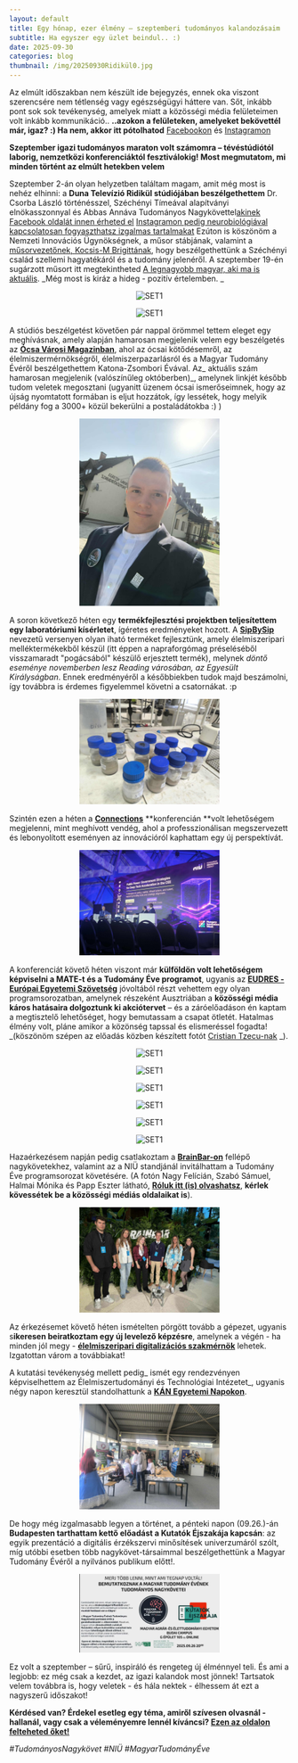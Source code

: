 ```yaml
---
layout: default
title: Egy hónap, ezer élmény – szeptemberi tudományos kalandozásaim
subtitle: Ha egyszer egy üzlet beindul.. :)
date: 2025-09-30 
categories: blog
thumbnail: /img/20250930Ridikül0.jpg
---
```


Az elmúlt időszakban nem készült ide bejegyzés, ennek oka viszont szerencsére nem tétlenség vagy egészségügyi háttere van. Sőt, inkább pont sok sok tevékenység, amelyek miatt a közösségi média felületeimen volt inkább kommunikáció..
**..azokon a felületeken, amelyeket bekövettél már, igaz? :) Ha nem, akkor itt pótolhatod** [Facebookon](https://www.facebook.com/profile.php?id=61575576670042) és [Instagramon](https://www.instagram.com/boncsibalazs_tudomanynagykovet/)

**Szeptember igazi tudományos maraton volt számomra – tévéstúdiótól laborig, nemzetközi konferenciáktól fesztiválokig! Most megmutatom, mi minden történt az elmúlt hetekben velem**


Szeptember 2-án olyan helyzetben találtam magam, amit még most is nehéz elhinni: a **Duna Televízió Ridikül stúdiójában beszélgethettem** Dr. Csorba László történésszel, Széchényi Tímeával alapítványi elnökasszonnyal és Abbas Annáva Tudományos Nagykövettel[akinek Facebook oldalát innen érheted el](https://www.facebook.com/profile.php?id=61577872302727) [Instagramon pedig neurobiológiával kapcsolatosan fogyaszthatsz izgalmas tartalmakat](https://www.instagram.com/anna.anoir/)
Ezúton is köszönöm a Nemzeti Innovációs Ügynökségnek, a műsor stábjának, valamint a [műsorvezetőnek, Kocsis-M Brigittának](https://kocsismbrigitta.hu/), hogy beszélgethettünk a Széchényi család szellemi hagyatékáról és a tudomány jelenéről.
A szeptember 19-én sugárzott műsort itt megtekintheted [A legnagyobb magyar, aki ma is aktuális](https://mediaklikk.hu/eletmod/video/2025/09/19/ridikul-a-legnagyobb-magyar-aki-ma-is-aktualis). 
_Még most is kiráz a hideg - pozitív értelemben. _



<p align="center">
  <img src="/img/20250930Ridikül1.jpg" alt="SET1" style="max-width:50%;">
</p>

<p align="center">
  <img src="/img/20250930Ridikül2.jpg" alt="SET1" style="max-width:50%;">
</p>

A stúdiós beszélgetést követően pár nappal örömmel tettem eleget egy meghívásnak, amely alapján hamarosan megjelenik velem egy beszélgetés az [**Ócsa Városi Magazinban**](https://ocsa.hu/ocsa-varosi-magazin), ahol az ócsai kötődésemről, az élelmiszermérnökségről, élelmiszerpazarlásról és a Magyar Tudomány Évéről beszélgethettem Katona-Zsombori Évával.
Az_ aktuális szám hamarosan megjelenik (valószínűleg októberben)_, amelynek linkjét később tudom veletek megosztani (ugyanitt üzenem ócsai ismerőseimnek, hogy az újság nyomtatott formában is eljut hozzátok, így lessétek, hogy melyik példány fog a 3000+ közül bekerülni a postaládátokba :) )

<p align="center">
  <img src="/img/20250930Egressy.jpg" alt="SET1" style="max-width:50%;">
</p>


A soron következő héten egy **termékfejlesztési projektben teljesítettem egy laboratóriumi kísérletet**, ígéretes eredményeket hozott. A [**SipBySip**](https://www.campdenbri.hu/palyazatok/eitfoodsolution2025.php) nevezetű versenyen olyan iható terméket fejlesztünk, amely élelmiszeripari melléktermékekből készül (itt éppen a napraforgómag préseléséből visszamaradt "pogácsából" készülő erjesztett termék), melynek _döntő eseménye novemberben lesz Reading városában, az Egyesült Királyságban_. Ennek eredményéről a későbbiekben tudok majd beszámolni, így továbbra is érdemes figyelemmel követni a csatornákat. :p



<p align="center">
  <img src="/img/20250930SBS.jpg" alt="SET1" style="max-width:50%;">
</p>

Szintén ezen a héten a [**Connections**](https://innoweek.hu/en/connexions/) **konferencián **volt lehetőségem megjelenni, mint meghívott vendég, ahol a professzionálisan megszervezett és lebonyolított eseményen az innovációról kaphattam egy új perspektívát. 

<p align="center">
  <img src="/img/20250930Connextions.jpg" alt="SET1" style="max-width:50%;">
</p>

A konferenciát követő héten viszont már **külföldön volt lehetőségem képviselni a MATE-t és a Tudomány Éve programot**, ugyanis az [**EUDRES - Európai Egyetemi Szövetség**](https://eudres.eu/intensive-ill-2025) jóvoltából részt vehettem egy olyan programsorozatban, amelynek részeként Ausztriában a **közösségi média káros hatásaira dolgoztunk ki akciótervet** – és a záróelőadáson én kaptam a megtisztelő lehetőséget, hogy bemutassam a csapat ötletét. Hatalmas élmény volt, pláne amikor a közönség tapssal és elismeréssel fogadta!
_(köszönöm szépen az előadás közben készített fotót [Cristian Tzecu-nak](https://www.facebook.com/CristianTzecu/) _).

<p align="center">
  <img src="/img/20250930Stpölten1.jpg" alt="SET1" style="max-width:50%;">
</p>

<p align="center">
  <img src="/img/20250930Stpölten2.jpg" alt="SET1" style="max-width:50%;">
</p>

<p align="center">
  <img src="/img/20250930Stpölten3.jpg" alt="SET1" style="max-width:50%;">
</p>

<p align="center">
  <img src="/img/20250930Stpölten4.jpg" alt="SET1" style="max-width:50%;">
</p>

<p align="center">
  <img src="/img/20250930Stpölten5.jpg" alt="SET1" style="max-width:50%;">
</p>

<p align="center">
  <img src="/img/20250930Stpölten6.jpg" alt="SET1" style="max-width:50%;">
</p>


Hazaérkezésem napján pedig csatlakoztam a [**BrainBar-on**](https://brainbar.com/ez-tortent-a-2025-os-brain-baron) fellépő nagykövetekhez, valamint az a NIÜ standjánál invitálhattam a Tudomány Éve programsorozat követésére.
(A fotón Nagy Felícián, Szabó Sámuel, Halmai Mónika és Papp Eszter látható, [**Róluk itt (is) olvashatsz**](https://tudomanyeve.hu/tudomanyos-nagykovetek), **kérlek kövessétek be a közösségi médiás oldalaikat is**).

<p align="center">
  <img src="/img/20250930BrainBar.jpg" alt="SET1" style="max-width:50%;">
</p>

Az érkezésemet követő héten ismételten pörgött tovább a gépezet, ugyanis s**ikeresen beiratkoztam egy új levelező képzésre**, amelynek a végén - ha minden jól megy - [**élelmiszeripari digitalizációs szakmérnök**](https://oig.uni-mate.hu/%C3%A9lelmiszeripari-digitaliz%C3%A1ci%C3%B3s-szakm%C3%A9rn%C3%B6k-szakir%C3%A1ny%C3%BA-tov%C3%A1bbk%C3%A9pz%C3%A9si-szak) lehetek. Izgatottan várom a továbbiakat! 

A kutatási tevékenység mellett pedig_ ismét egy rendezvényen képviselhettem az Élelmiszertudományi és Technológiai Intézetet_, ugyanis négy napon keresztül standolhattunk a [**KÁN Egyetemi Napokon**](https://kan.uni-mate.hu/h%C3%ADr/-/content-viewer/trad%C3%ADci%C3%B3-%C3%A9s-innov%C3%A1ci%C3%B3-szakma-%C3%A9s-sz%C3%B3rakoz%C3%A1s-40-ezren-a-k%C3%A1n-egyetemi-napokon/20123).

<p align="center">
  <img src="/img/20250930KÁN.jpg" alt="SET1" style="max-width:50%;">
</p>

De hogy még izgalmasabb legyen a történet, a pénteki napon (09.26.)-án **Budapesten tarthattam kettő előadást a Kutatók Éjszakája kapcsán**: az egyik prezentáció a digitális érzékszervi minősítések univerzumáról szólt, míg utóbbi esetben több nagykövet-társaimmal beszélgethettünk a Magyar Tudomány Évéről a nyilvános publikum előtt!.

<p align="center">
  <img src="/img/20250930Kutatókéjszakája.jpg" alt="SET1" style="max-width:50%;">
</p>

Ez volt a szeptember – sűrű, inspiráló és rengeteg új élménnyel teli. És ami a legjobb: ez még csak a kezdet, az igazi kalandok most jönnek! Tartsatok velem továbbra is, hogy veletek - és hála nektek - élhessem át ezt a nagyszerű időszakot!


**Kérdésed van? Érdekel esetleg egy téma, amiről szívesen olvasnál - hallanál, vagy csak a véleményemre lennél kíváncsi? [Ezen az oldalon felteheted őket!](https://www.facebook.com/profile.php?id=61575576670042)**

*#TudományosNagykövet #NIÜ #MagyarTudományÉve*



